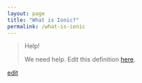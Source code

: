 ```yaml
---
layout: page
title: "What is Ionic?"
permalink: /what-is-ionic
---
```


> Help! 
> 
> We need help. Edit this definition <a href="https://github.com/and-digital/tech-definitions/blog/master/definitions/mobile/ionic.md">here</a>.

<p class="edit-term"><a href="https://github.com/and-digital/tech-definitions/blog/master/definitions/mobile/ionic.md">edit</a></p>

